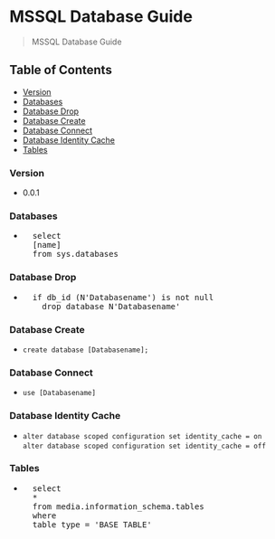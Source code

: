 # MSSQL Database Guide
> MSSQL Database Guide

## Table of Contents
* [Version](#version)
* [Databases](#databases)
* [Database Drop](#database-drop)
* [Database Create](#database-create)
* [Database Connect](#database-connect)
* [Database Identity Cache](#database-identity-cache)
* [Tables](#tables)

### Version
* 0.0.1

### Databases
* <pre>
    select
    [name]
    from sys.databases
  </pre>
  
### Database Drop
* <pre>
    if db_id (N'Databasename') is not null
      drop database N'Databasename'
  </pre>

### Database Create
* `create database [Databasename];`
  
### Database Connect
* `use [Databasename]`

### Database Identity Cache
* `alter database scoped configuration set identity_cache = on`<br />
  `alter database scoped configuration set identity_cache = off`
  
### Tables
* <pre>
    select
    *
    from media.information_schema.tables
    where
    table_type = 'BASE TABLE'
  </pre>
